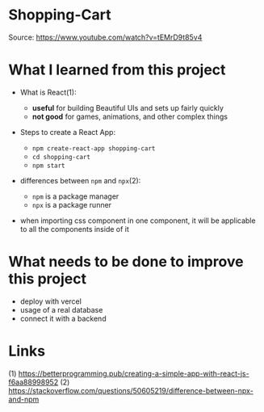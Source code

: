 # Shopping-Cart

Source: https://www.youtube.com/watch?v=tEMrD9t85v4

# What I learned from this project

- What is React(1):

  - **useful** for building Beautiful UIs and sets up fairly quickly
  - **not good** for games, animations, and other complex things

- Steps to create a React App:

  - `npm create-react-app shopping-cart`
  - `cd shopping-cart`
  - `npm start`

- differences between `npm` and `npx`(2):

  - `npm` is a package manager
  - `npx` is a package runner

- when importing css component in one component, it will be applicable to all the components inside of it

# What needs to be done to improve this project

- deploy with vercel
- usage of a real database
- connect it with a backend

# Links

(1) https://betterprogramming.pub/creating-a-simple-app-with-react-js-f6aa88998952
(2) https://stackoverflow.com/questions/50605219/difference-between-npx-and-npm
